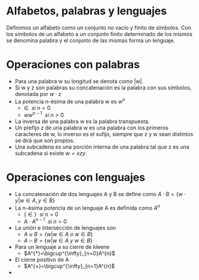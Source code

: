 # Alfabetos, palabras y lenguajes
Definimos un alfabeto como un conjunto no vacío y finito de símbolos. Con los símbolos de un alfabeto a un conjunto finito determinado de los mismos se denomina palabra y el conjunto de las mismas forma un lenguaje.
# Operaciones con palabras
- Para una palabra w su longitud se denota como |w|.
- Si w y z son palabras su concatenación es la palabra con sus símbolos, denotada por $w\cdot z$
- La potencia n-ésima de una palabra w es $w^{n}$
	- $\in\ \ si\ n=0$
	- $ww^{n-1}\ \ si\ n>0$
- La inversa de una palabra w es la palabra transpuesta.
- Un prefijo z de una palabra w es una palabra con los primeros caracteres de w, lo inverso es el sufijo, siempre que z y w sean distintos se dirá que son propios.
- Una subcadena es una porción interna de una palabra tal que z es una subcadena si existe $w=xzy$.

# Operaciones con lenguajes
- La concatenación de dos lenguajes A y B se define como $A\cdot B=\{w\cdot y|w\in A, y\in B\}$
- La n-ésima potencia de un lenguaje A es definida como $A^{n}$
	- $\{\in\}\ \ si \ n=0$
	- $A\cdot A^{n-1}\ \ si \ n>0$
- La unión e intersección de lenguajes son
	- $A\cup B=\{w|w\in A\ o\ w\in B\}$
	- $A\cap B= \{w|w\in A\ y\ w \in B\}$
- Para un lenguaje a su cierre de kleene
	- $A^{*}=\bigcup^{\infty}_{n=0}A^{n}$
- El cierre positivo de A
	- $A^{+}=\bigcup^{\infty}_{n=1}A^{n}$
- 
